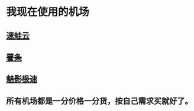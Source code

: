 # 我现在使用的机场

## [速蛙云](https://i.sw12.icu/hVl4)
## ~~[薯条](https://sgi.anycast.gay/auth/register?code=4qIV)~~
## ~~[魅影极速](https://docs.nameless13.com/kejin)~~

##  所有机场都是一分价格一分货，按自己需求买就好了。
